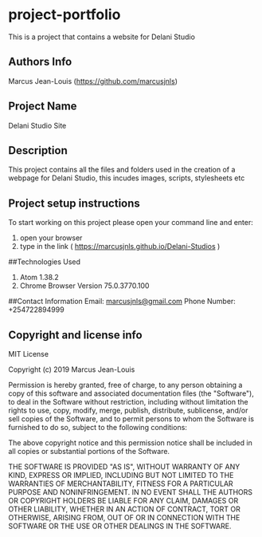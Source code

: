 # project-portfolio
This is a project that contains a website for Delani Studio

## Authors Info
Marcus Jean-Louis (https://github.com/marcusjnls)

## Project Name
Delani Studio Site

## Description
This project contains all the files and folders used in the creation of a webpage for Delani Studio, this incudes images, scripts, stylesheets etc

## Project setup instructions
To start working on this project please open your command line and enter:

1. open your browser 
2. type in the link ( https://marcusjnls.github.io/Delani-Studios )

##Technologies Used
1. Atom 1.38.2
2. Chrome Browser Version 75.0.3770.100 


##Contact Information
Email: marcusjnls@gmail.com
Phone Number: +254722894999

## Copyright and license info
MIT License

Copyright (c) 2019 Marcus Jean-Louis

Permission is hereby granted, free of charge, to any person obtaining a copy
of this software and associated documentation files (the "Software"), to deal
in the Software without restriction, including without limitation the rights
to use, copy, modify, merge, publish, distribute, sublicense, and/or sell
copies of the Software, and to permit persons to whom the Software is
furnished to do so, subject to the following conditions:

The above copyright notice and this permission notice shall be included in all
copies or substantial portions of the Software.

THE SOFTWARE IS PROVIDED "AS IS", WITHOUT WARRANTY OF ANY KIND, EXPRESS OR
IMPLIED, INCLUDING BUT NOT LIMITED TO THE WARRANTIES OF MERCHANTABILITY,
FITNESS FOR A PARTICULAR PURPOSE AND NONINFRINGEMENT. IN NO EVENT SHALL THE
AUTHORS OR COPYRIGHT HOLDERS BE LIABLE FOR ANY CLAIM, DAMAGES OR OTHER
LIABILITY, WHETHER IN AN ACTION OF CONTRACT, TORT OR OTHERWISE, ARISING FROM,
OUT OF OR IN CONNECTION WITH THE SOFTWARE OR THE USE OR OTHER DEALINGS IN THE
SOFTWARE.
